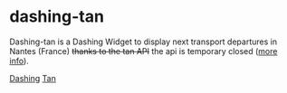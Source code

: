 # dashing-tan

Dashing-tan is a Dashing Widget to display next transport departures in Nantes (France) ~~thanks to the tan API~~ the api is temporary closed ([more info](http://data.nantes.fr/donnees/detail/info-trafic-temps-reel-de-la-tan/)). 

[Dashing](http://shopify.github.com/dashing)
[Tan](https://www.tan.fr)
